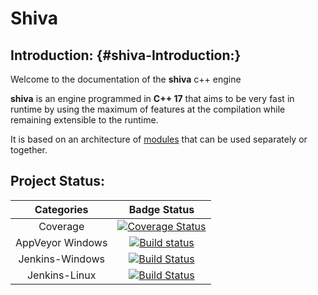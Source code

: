 # Shiva

## Introduction: {#shiva-Introduction:}

Welcome to the documentation of the **shiva** c++ engine

**shiva** is an engine programmed in **C++ 17** that aims to be very fast in runtime by using the maximum of features at the compilation while remaining extensible to the runtime.

It is based on an architecture of [modules](modules/) that can be used separately or together.

## Project Status:

| Categories | Badge Status |
| :---: | :---: |
| Coverage | [![Coverage Status](https://coveralls.io/repos/github/Milerius/shiva/badge.svg?branch=HEAD)](https://coveralls.io/github/Milerius/shiva?branch=HEAD) |
| AppVeyor Windows | [![Build status](https://ci.appveyor.com/api/projects/status/krqog6tiv34kk0gd?svg=true)](https://ci.appveyor.com/project/Milerius/shiva) |
| Jenkins-Windows | [![Build Status](http://ci.slyris.eu/buildStatus/icon?job=shiva)](http://ci.slyris.eu/job/shiva/) |
| Jenkins-Linux | [![Build Status](http://ci.slyris.eu/buildStatus/icon?job=shiva-pipeline/master)](http://ci.slyris.eu/job/shiva-pipeline/job/master/) |



